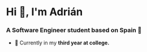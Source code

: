 <h1 align="left">Hi 👋, I'm Adrián</h1>
<h3 align="left">A Software Engineer student based on Spain 🥘</h3>

- 👺 Currently in my **third year at college.**


